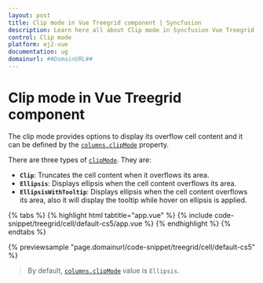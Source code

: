```yaml
---
layout: post
title: Clip mode in Vue Treegrid component | Syncfusion
description: Learn here all about Clip mode in Syncfusion Vue Treegrid component of Syncfusion Essential JS 2 and more.
control: Clip mode 
platform: ej2-vue
documentation: ug
domainurl: ##DomainURL##
---
```


# Clip mode in Vue Treegrid component

The clip mode provides options to display its overflow cell content and it can be defined by the [`columns.clipMode`](https://ej2.syncfusion.com/vue/documentation/api/treegrid/column/#clipmode) property.

There are three types of [`clipMode`](https://ej2.syncfusion.com/vue/documentation/api/treegrid/column/#clipmode). They are:

* **`Clip`**: Truncates the cell content when it overflows its area.
* **`Ellipsis`**: Displays ellipsis when the cell content overflows its area.
* **`EllipsisWithTooltip`**: Displays ellipsis when the cell content overflows its area, also it will display the tooltip while hover on ellipsis is applied.

{% tabs %}
{% highlight html tabtitle="app.vue" %}
{% include code-snippet/treegrid/cell/default-cs5/app.vue %}
{% endhighlight %}
{% endtabs %}
        
{% previewsample "page.domainurl/code-snippet/treegrid/cell/default-cs5" %}

>By default, [`columns.clipMode`](https://ej2.syncfusion.com/vue/documentation/api/treegrid/column/#clipmode) value is `Ellipsis`.